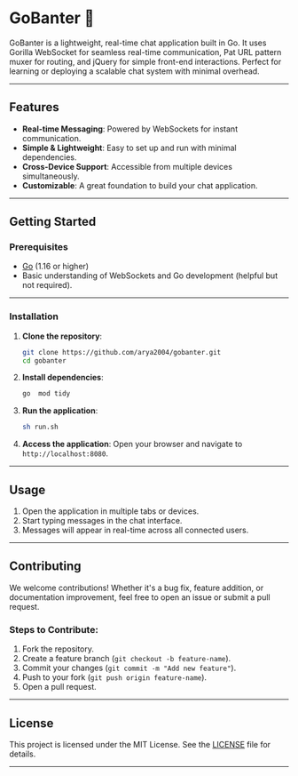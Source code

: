
# GoBanter 💬

GoBanter is a lightweight, real-time chat application built in Go. It uses Gorilla WebSocket for seamless real-time communication, Pat URL pattern muxer for routing, and jQuery for simple front-end interactions. Perfect for learning or deploying a scalable chat system with minimal overhead.

---

## Features
- **Real-time Messaging**: Powered by WebSockets for instant communication.
- **Simple & Lightweight**: Easy to set up and run with minimal dependencies.
- **Cross-Device Support**: Accessible from multiple devices simultaneously.
- **Customizable**: A great foundation to build your chat application.

---

## Getting Started

### Prerequisites
- [Go](https://golang.org/dl/) (1.16 or higher)
- Basic understanding of WebSockets and Go development (helpful but not required).

---

### Installation

1. **Clone the repository**:
   ```bash
   git clone https://github.com/arya2004/gobanter.git
   cd gobanter
   ```

2. **Install dependencies**:
   ```bash
   go  mod tidy
   ```

3. **Run the application**:
   ```bash
   sh run.sh
   ```

4. **Access the application**:
   Open your browser and navigate to `http://localhost:8080`.

---

## Usage

1. Open the application in multiple tabs or devices.
2. Start typing messages in the chat interface.
3. Messages will appear in real-time across all connected users.

---


## Contributing

We welcome contributions! Whether it's a bug fix, feature addition, or documentation improvement, feel free to open an issue or submit a pull request.

### Steps to Contribute:
1. Fork the repository.
2. Create a feature branch (`git checkout -b feature-name`).
3. Commit your changes (`git commit -m "Add new feature"`).
4. Push to your fork (`git push origin feature-name`).
5. Open a pull request.

---

## License

This project is licensed under the MIT License. See the [LICENSE](LICENSE) file for details.

---
